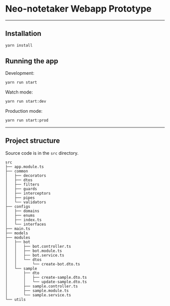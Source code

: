 # Neo-notetaker Webapp Prototype

---

## Installation

```bash
yarn install
```

## Running the app

Development:

```bash
yarn run start
```

Watch mode:

```bash
yarn run start:dev
```

Production mode:

```bash
yarn run start:prod
```

---

## Project structure

Source code is in the `src` directory.

```
src
├── app.module.ts
├── common
│   ├── decorators
│   ├── dtos
│   ├── filters
│   ├── guards
│   ├── interceptors
│   ├── pipes
│   └── validators
├── configs
│   ├── domains
│   ├── enums
│   ├── index.ts
│   └── interfaces
├── main.ts
├── models
├── modules
│   ├── bot
│   │   ├── bot.controller.ts
│   │   ├── bot.module.ts
│   │   ├── bot.service.ts
│   │   └── dtos
│   │       └── create-bot.dto.ts
│   └── sample
│       ├── dto
│       │   ├── create-sample.dto.ts
│       │   └── update-sample.dto.ts
│       ├── sample.controller.ts
│       ├── sample.module.ts
│       └── sample.service.ts
└── utils
```
